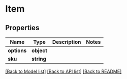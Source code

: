 # Item

## Properties
Name | Type | Description | Notes
------------ | ------------- | ------------- | -------------
**options** | **object** |  | 
**sku** | **string** |  | 

[[Back to Model list]](../README.md#documentation-for-models) [[Back to API list]](../README.md#documentation-for-api-endpoints) [[Back to README]](../README.md)


